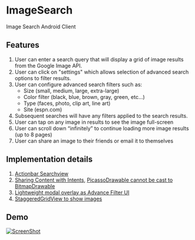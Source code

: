 # ImageSearch
Image Search Android Client

## Features
1. User can enter a search query that will display a grid of image results from the Google Image API.
2. User can click on "settings" which allows selection of advanced search options to filter results.
3. User can configure advanced search filters such as:
    * Size (small, medium, large, extra-large)
    * Color filter (black, blue, brown, gray, green, etc...)
    * Type (faces, photo, clip art, line art)
    * Site (espn.com)
4. Subsequent searches will have any filters applied to the search results.
5. User can tap on any image in results to see the image full-screen
6. User can scroll down “infinitely” to continue loading more image results (up to 8 pages)
7. User can share an image to their friends or email it to themselves

## Implementation details
1. [Actionbar Searchview](http://guides.codepath.com/android/Extended-ActionBar-Guide#adding-searchview-to-actionbar)
2. [Sharing Content with Intents](http://guides.codepath.com/android/Sharing-Content-with-Intents), [PicassoDrawable cannot be cast to BitmapDrawable](https://github.com/square/picasso/issues/38)
3. [Lightweight modal overlay as Advance Filter UI](http://guides.codepath.com/android/Using-DialogFragment)
4. [StaggeredGridView to show images](https://github.com/etsy/AndroidStaggeredGrid)

## Demo
[![ScreenShot](http://offers.square2marketing.com/hs-fs/hub/112139/file-571711539-jpg/images/demo-resized-600.jpg)](https://www.youtube.com/watch?v=CeqxJ5kKXN8)
